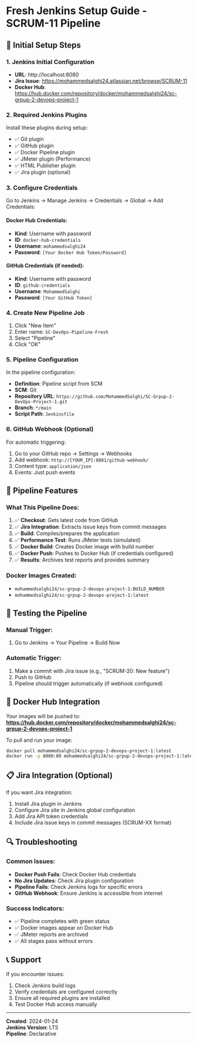 # Fresh Jenkins Setup Guide - SCRUM-11 Pipeline

## 🚀 **Initial Setup Steps**

### 1. Jenkins Initial Configuration
- **URL**: http://localhost:8080
- **Jira Issue**: https://mohammedsalghi24.atlassian.net/browse/SCRUM-11
- **Docker Hub**: https://hub.docker.com/repository/docker/mohammedsalghi24/sc-grpup-2-devops-project-1

### 2. Required Jenkins Plugins
Install these plugins during setup:
- ✅ Git plugin
- ✅ GitHub plugin  
- ✅ Docker Pipeline plugin
- ✅ JMeter plugin (Performance)
- ✅ HTML Publisher plugin
- ✅ Jira plugin (optional)

### 3. Configure Credentials
Go to Jenkins → Manage Jenkins → Credentials → Global → Add Credentials:

#### Docker Hub Credentials:
- **Kind**: Username with password
- **ID**: `docker-hub-credentials`
- **Username**: `mohammedsalghi24`
- **Password**: `[Your Docker Hub Token/Password]`

#### GitHub Credentials (if needed):
- **Kind**: Username with password  
- **ID**: `github-credentials`
- **Username**: `MohammedSalghi`
- **Password**: `[Your GitHub Token]`

### 4. Create New Pipeline Job
1. Click "New Item"
2. Enter name: `SC-DevOps-Pipeline-Fresh`
3. Select "Pipeline"
4. Click "OK"

### 5. Pipeline Configuration
In the pipeline configuration:
- **Definition**: Pipeline script from SCM
- **SCM**: Git
- **Repository URL**: `https://github.com/MohammedSalghi/SC-Grpup-2-DevOps-Project-1.git`
- **Branch**: `*/main`
- **Script Path**: `Jenkinsfile`

### 6. GitHub Webhook (Optional)
For automatic triggering:
1. Go to your GitHub repo → Settings → Webhooks
2. Add webhook: `http://[YOUR_IP]:8081/github-webhook/`
3. Content type: `application/json`
4. Events: Just push events

## 🔧 **Pipeline Features**

### What This Pipeline Does:
1. ✅ **Checkout**: Gets latest code from GitHub
2. ✅ **Jira Integration**: Extracts issue keys from commit messages
3. ✅ **Build**: Compiles/prepares the application
4. ✅ **Performance Test**: Runs JMeter tests (simulated)
5. ✅ **Docker Build**: Creates Docker image with build number
6. ✅ **Docker Push**: Pushes to Docker Hub (if credentials configured)
7. ✅ **Results**: Archives test reports and provides summary

### Docker Images Created:
- `mohammedsalghi24/sc-grpup-2-devops-project-1:BUILD_NUMBER`
- `mohammedsalghi24/sc-grpup-2-devops-project-1:latest`

## 🧪 **Testing the Pipeline**

### Manual Trigger:
1. Go to Jenkins → Your Pipeline → Build Now

### Automatic Trigger:
1. Make a commit with Jira issue (e.g., "SCRUM-20: New feature")
2. Push to GitHub
3. Pipeline should trigger automatically (if webhook configured)

## 🐳 **Docker Hub Integration**

Your images will be pushed to:
**https://hub.docker.com/repository/docker/mohammedsalghi24/sc-grpup-2-devops-project-1**

To pull and run your image:
```bash
docker pull mohammedsalghi24/sc-grpup-2-devops-project-1:latest
docker run -p 8080:80 mohammedsalghi24/sc-grpup-2-devops-project-1:latest
```

## 📋 **Jira Integration (Optional)**

If you want Jira integration:
1. Install Jira plugin in Jenkins
2. Configure Jira site in Jenkins global configuration
3. Add Jira API token credentials
4. Include Jira issue keys in commit messages (SCRUM-XX format)

## 🔍 **Troubleshooting**

### Common Issues:
- **Docker Push Fails**: Check Docker Hub credentials
- **No Jira Updates**: Check Jira plugin configuration
- **Pipeline Fails**: Check Jenkins logs for specific errors
- **GitHub Webhook**: Ensure Jenkins is accessible from internet

### Success Indicators:
- ✅ Pipeline completes with green status
- ✅ Docker images appear on Docker Hub
- ✅ JMeter reports are archived
- ✅ All stages pass without errors

## 📞 **Support**

If you encounter issues:
1. Check Jenkins build logs
2. Verify credentials are configured correctly
3. Ensure all required plugins are installed
4. Test Docker Hub access manually

---
**Created**: 2024-01-24  
**Jenkins Version**: LTS  
**Pipeline**: Declarative
